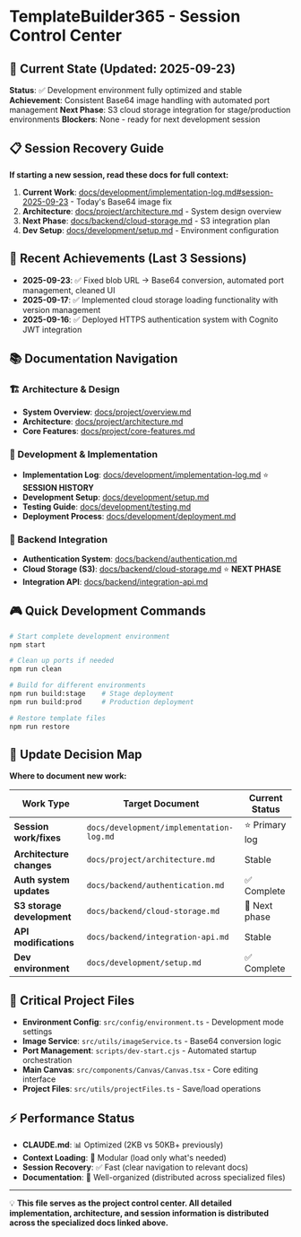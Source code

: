 # TemplateBuilder365 - Session Control Center

## 🎯 Current State (Updated: 2025-09-23)
**Status**: ✅ Development environment fully optimized and stable
**Achievement**: Consistent Base64 image handling with automated port management
**Next Phase**: S3 cloud storage integration for stage/production environments
**Blockers**: None - ready for next development session

## 📋 Session Recovery Guide
**If starting a new session, read these docs for full context:**
1. **Current Work**: [docs/development/implementation-log.md#session-2025-09-23](docs/development/implementation-log.md#session-2025-09-23) - Today's Base64 image fix
2. **Architecture**: [docs/project/architecture.md](docs/project/architecture.md) - System design overview
3. **Next Phase**: [docs/backend/cloud-storage.md](docs/backend/cloud-storage.md) - S3 integration plan
4. **Dev Setup**: [docs/development/setup.md](docs/development/setup.md) - Environment configuration

## 🔄 Recent Achievements (Last 3 Sessions)
- **2025-09-23**: ✅ Fixed blob URL → Base64 conversion, automated port management, cleaned UI
- **2025-09-17**: ✅ Implemented cloud storage loading functionality with version management
- **2025-09-16**: ✅ Deployed HTTPS authentication system with Cognito JWT integration

## 📚 Documentation Navigation

### 🏗️ Architecture & Design
- **System Overview**: [docs/project/overview.md](docs/project/overview.md)
- **Architecture**: [docs/project/architecture.md](docs/project/architecture.md)
- **Core Features**: [docs/project/core-features.md](docs/project/core-features.md)

### 🔧 Development & Implementation
- **Implementation Log**: [docs/development/implementation-log.md](docs/development/implementation-log.md) ⭐ **SESSION HISTORY**
- **Development Setup**: [docs/development/setup.md](docs/development/setup.md)
- **Testing Guide**: [docs/development/testing.md](docs/development/testing.md)
- **Deployment Process**: [docs/development/deployment.md](docs/development/deployment.md)

### 🚀 Backend Integration
- **Authentication System**: [docs/backend/authentication.md](docs/backend/authentication.md)
- **Cloud Storage (S3)**: [docs/backend/cloud-storage.md](docs/backend/cloud-storage.md) ⭐ **NEXT PHASE**
- **Integration API**: [docs/backend/integration-api.md](docs/backend/integration-api.md)

## 🎮 Quick Development Commands
```bash
# Start complete development environment
npm start

# Clean up ports if needed
npm run clean

# Build for different environments
npm run build:stage    # Stage deployment
npm run build:prod     # Production deployment

# Restore template files
npm run restore
```

## 🤖 Update Decision Map
**Where to document new work:**

| Work Type | Target Document | Current Status |
|-----------|----------------|---------------|
| **Session work/fixes** | `docs/development/implementation-log.md` | ⭐ Primary log |
| **Architecture changes** | `docs/project/architecture.md` | Stable |
| **Auth system updates** | `docs/backend/authentication.md` | ✅ Complete |
| **S3 storage development** | `docs/backend/cloud-storage.md` | 🎯 Next phase |
| **API modifications** | `docs/backend/integration-api.md` | Stable |
| **Dev environment** | `docs/development/setup.md` | ✅ Complete |

## 🔗 Critical Project Files
- **Environment Config**: `src/config/environment.ts` - Development mode settings
- **Image Service**: `src/utils/imageService.ts` - Base64 conversion logic
- **Port Management**: `scripts/dev-start.cjs` - Automated startup orchestration
- **Main Canvas**: `src/components/Canvas/Canvas.tsx` - Core editing interface
- **Project Files**: `src/utils/projectFiles.ts` - Save/load operations

## ⚡ Performance Status
- **CLAUDE.md**: 📊 Optimized (2KB vs 50KB+ previously)
- **Context Loading**: 🚀 Modular (load only what's needed)
- **Session Recovery**: ✅ Fast (clear navigation to relevant docs)
- **Documentation**: 📁 Well-organized (distributed across specialized files)

---

💡 **This file serves as the project control center. All detailed implementation, architecture, and session information is distributed across the specialized docs linked above.**